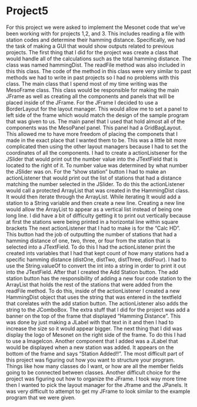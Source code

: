 # Project5

For this project we were asked to implement the Mesonet code that we’ve been working with for projects 1,2, and 3. This includes reading a file with station codes and determine their hamming distance. Specifically, we had the task of making a GUI that would show outputs related to previous projects.
	The first thing that I did for the project was create a class that would handle all of the calculations such as the total hamming distance. The class was named hammingDist. The readFile method was also included in this this class. The code of the method in this class were very similar to past methods we had to write in past projects so I had no problems with this class.
	The main class that I spend most of my time writing was the MesoFrame class. This class would be responsible for making the main JFrame as well as creating all the components and panels that will be placed inside of the JFrame. For the JFrame I decided to use a BorderLayout for the layout manager. This would allow me to set a panel to left side of the frame which would match the design of the sample program that was given to us. 
	The main panel that I used that hold almost all of the components was the MesoPanel panel. This panel had a GridBagLayout. This allowed me to have more freedom of placing the componets that I made in the exact place that I wanted them to be. This was a little bit more complicated then using the other layout managers because I had to set the coordinates of all the components. 
	I had to create a actionListsener for the JSlider that would print out the number value into the JTextField that is located to the right of it. To number value was determined by what number the JSlider was on.
For the “show station” button I had to make an actionListener that would print out the list of stations that had a distance matching the number selected in the JSlider. To do this the actionListener would call a protected ArrayList that was created in the HammingDist class. It would then iterate through the ArrayList. While iterating It would add a station to a String variable and then create a new line. Creating a new line would allow the ArrayList to appear as a vertical list instead of being one long line. I did have a bit of difficulty getting it to print out vertically because at first the stations were being printed in a horizontal line within square brackets
The next actionListener that I had to make is for the “Calc HD”. This button had the job of outputting the number of stations that had a hamming distance of one, two, three, or four from the station that is selected into a JTextField. To do this I had the actionListener print the created ints variables that I had that kept count of how many stations had a specific hamming distance (distOne, distTwo, distThree, distFour). I had to use the String.valueOf to convert the int into a string in order to print it out into the JTextField.
After that I created the Add Station button. The add station button has the responsibility of adding a new four code station to the ArrayList that holds the rest of the stations that were added from the readFile method. To do this, inside of the actionListener I created a new HammingDist object that uses the string that was entered in the textfield that corelates with the add station button. The actionListener also adds the string to the JComboBox.
The extra stuff that I did for the project was add a banner on the top of the frame that displayed “Hamming Distance”. This was done by just making a JLabel with that text in it and then I had to increase the size so it would appear bigger. The next thing that I did was display the logo of Mesonet on the right side of the frame. To do this I had to use a ImageIcon. Another component that I added was a JLabel that would be displayed when a new station was added. It appears on the bottom of the frame and says “Station Added!!”.
The most difficult part of this project was figuring out how you want to structure your program. Things like how many classes do I want, or how are all the member fields going to be connected between classes. Another difficult choice for the project was figuring out how to organize the JFrame. I took way more time then I wanted to pick the layout manager for the Jframe and the JPanels. It was very difficult to attempt to get my JFrame to look similar to the example program that we were given. 
